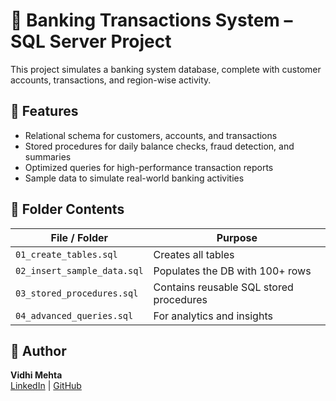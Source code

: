 # 🏦 Banking Transactions System – SQL Server Project

This project simulates a banking system database, complete with customer accounts, transactions, and region-wise activity.

## 🔧 Features

- Relational schema for customers, accounts, and transactions
- Stored procedures for daily balance checks, fraud detection, and summaries
- Optimized queries for high-performance transaction reports
- Sample data to simulate real-world banking activities

## 📂 Folder Contents

| File / Folder         | Purpose |
|-----------------------|---------|
| `01_create_tables.sql`     | Creates all tables |
| `02_insert_sample_data.sql`| Populates the DB with 100+ rows |
| `03_stored_procedures.sql` | Contains reusable SQL stored procedures |
| `04_advanced_queries.sql`  | For analytics and insights |

## 🧠 Author

**Vidhi Mehta**  
[LinkedIn](https://linkedin.com/in/vidhi-mehta-0103a3350) | [GitHub](https://github.com/Vidhi2104)
